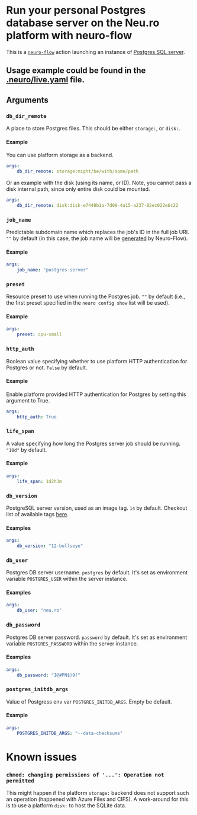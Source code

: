 # Run your personal Postgres database server on the Neu.ro platform with neuro-flow

This is a [`neuro-flow`](https://github.com/neuro-inc/neuro-flow) action launching an instance of [Postgres SQL server](https://hub.docker.com/_/postgres).

## Usage example could be found in the [.neuro/live.yaml](.neuro/live.yaml) file.

## Arguments

### `db_dir_remote`
A place to store Postgres files.
This should be either `storage:`, or `disk:`. 

#### Example
You can use platform storage as a backend.
```yaml
args:
    db_dir_remote: storage:might/be/with/some/path
```
Or an example with the disk (using its name, or ID).
Note, you cannot pass a disk internal path, since only entire disk could be mounted. 
```yaml
args:
    db_dir_remote: disk:disk-e7440b1a-7d09-4a15-a237-02ec022e6c22
```


### `job_name`
Predictable subdomain name which replaces the job's ID in the full job URI. `""` by default (in this case, the job name will be [generated](https://neu-ro.gitbook.io/neuro-flow/reference/live-workflow-syntax#jobs.less-than-job-id-greater-than.name) by Neuro-Flow).

#### Example
```yaml
args:
    job_name: "postgres-server"
```


### `preset`
Resource preset to use when running the Postgres job. `""` by default (i.e., the first preset specified in the `neuro config show` list will be used).

#### Example
```yaml
args:
    preset: cpu-small
```


### `http_auth`
Boolean value specifying whether to use platform HTTP authentication for Postgres or not. `False` by default.

#### Example
Enable platform provided HTTP authentication for Postgres by setting this argument to True.
```yaml
args:
    http_auth: True
```


### `life_span`
A value specifying how long the Postgres server job should be running. `"10d"` by default.

#### Example
```yaml
args:
    life_span: 1d2h3m
```


### `db_version`
PostgreSQL server version, used as an image tag. `14` by default.
Checkout list of available tags [here](https://hub.docker.com/_/postgres?tab=tags).

#### Examples
```yaml
args:
    db_version: "12-bullseye"
```


### `db_user`
Postgres DB server username. `postgres` by default.
It's set as environment variable `POSTGRES_USER` within the server instance.

#### Examples
```yaml
args:
    db_user: "neu.ro"
```


### `db_password`
Postgres DB server password. `password` by default.
It's set as environment variable `POSTGRES_PASSWORD` within the server instance.

#### Examples
```yaml
args:
    db_password: "I@#PN$)9!"
```

### `postgres_initdb_args`
Value of Postgress env var `POSTGRES_INITDB_ARGS`. Empty be default.

#### Example
```yaml
args:
    POSTGRES_INITDB_ARGS: "--data-checksums"
```


# Known issues
### `chmod: changing permissions of '...': Operation not permitted`
This might happen if the platform `storage:` backend does not support such an operation (happened with Azure Files and CIFS).
A work-around for this is to use a platform `disk:` to host the SQLite data.
